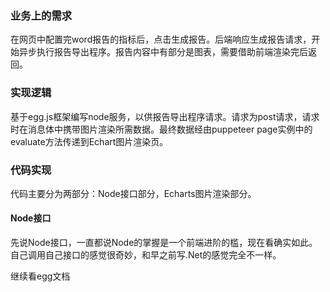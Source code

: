 ### 业务上的需求
在网页中配置完word报告的指标后，点击生成报告。后端响应生成报告请求，开始异步执行报告导出程序。报告内容中有部分是图表，需要借助前端渲染完后返回。

### 实现逻辑
基于egg.js框架编写node服务，以供报告导出程序请求。请求为post请求，请求时在消息体中携带图片渲染所需数据。最终数据经由puppeteer page实例中的evaluate方法传递到Echart图片渲染页。

### 代码实现
代码主要分为两部分：Node接口部分，Echarts图片渲染部分。

#### Node接口
先说Node接口，一直都说Node的掌握是一个前端进阶的槛，现在看确实如此。自己调用自己接口的感觉很奇妙，和早之前写.Net的感觉完全不一样。

继续看egg文档